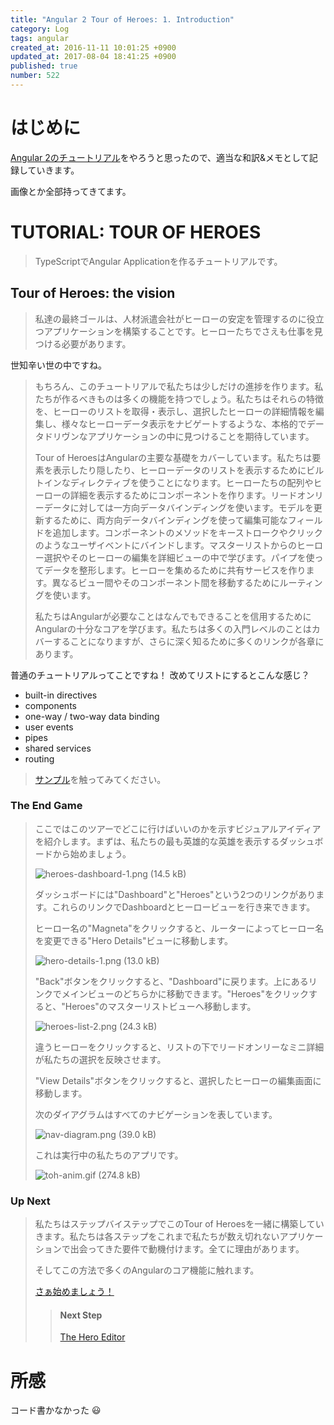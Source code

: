 ```yaml
---
title: "Angular 2 Tour of Heroes: 1. Introduction"
category: Log
tags: angular
created_at: 2016-11-11 10:01:25 +0900
updated_at: 2017-08-04 18:41:25 +0900
published: true
number: 522
---
```


# はじめに
[Angular 2のチュートリアル](https://angular.io/docs/ts/latest/tutorial/)をやろうと思ったので、適当な和訳&メモとして記録していきます。

画像とか全部持ってきてます。

# TUTORIAL: TOUR OF HEROES
> TypeScriptでAngular Applicationを作るチュートリアルです。

## Tour of Heroes: the vision
> 私達の最終ゴールは、人材派遣会社がヒーローの安定を管理するのに役立つアプリケーションを構築することです。ヒーローたちでさえも仕事を見つける必要があります。

世知辛い世の中ですね。

> もちろん、このチュートリアルで私たちは少しだけの進捗を作ります。私たちが作るべきものは多くの機能を持つでしょう。私たちはそれらの特徴を、ヒーローのリストを取得・表示し、選択したヒーローの詳細情報を編集し、様々なヒーローデータ表示をナビゲートするような、本格的でデータドリヴンなアプリケーションの中に見つけることを期待しています。
>
> Tour of HeroesはAngularの主要な基礎をカバーしています。私たちは要素を表示したり隠したり、ヒーローデータのリストを表示するためにビルトインなディレクティブを使うことになります。ヒーローたちの配列やヒーローの詳細を表示するためにコンポーネントを作ります。リードオンリーデータに対しては一方向データバインディングを使います。モデルを更新するために、両方向データバインディングを使って編集可能なフィールドを追加します。コンポーネントのメソッドをキーストロークやクリックのようなユーザイベントにバインドします。マスターリストからのヒーロー選択やそのヒーローの編集を詳細ビューの中で学びます。パイプを使ってデータを整形します。ヒーローを集めるために共有サービスを作ります。異なるビュー間やそのコンポーネント間を移動するためにルーティングを使います。
> 
> 私たちはAngularが必要なことはなんでもできることを信用するためにAngularの十分なコアを学びます。私たちは多くの入門レベルのことはカバーすることになりますが、さらに深く知るために多くのリンクが各章にあります。

普通のチュートリアルってことですね！
改めてリストにするとこんな感じ？

* built-in directives
* components
* one-way / two-way data binding
* user events
* pipes
* shared services
* routing

> [サンプル](https://angular.io/resources/live-examples/toh-6/ts/plnkr.html)を触ってみてください。

### The End Game
> ここではこのツアーでどこに行けばいいのかを示すビジュアルアイディアを紹介します。まずは、私たちの最も英雄的な英雄を表示するダッシュボードから始めましょう。
> 
> ![heroes-dashboard-1.png (14.5 kB)](/images/2016/11/11/1.png)
> 
> ダッシュボードには"Dashboard"と"Heroes"という2つのリンクがあります。これらのリンクでDashboardとヒーロービューを行き来できます。
>
> ヒーロー名の"Magneta"をクリックすると、ルーターによってヒーロー名を変更できる"Hero Details"ビューに移動します。
>
> ![hero-details-1.png (13.0 kB)](/images/2016/11/11/2.png)
>
> "Back"ボタンをクリックすると、"Dashboard"に戻ります。上にあるリンクでメインビューのどちらかに移動できます。"Heroes"をクリックすると、"Heroes"のマスターリストビューへ移動します。
>
> ![heroes-list-2.png (24.3 kB)](/images/2016/11/11/3.png)
> 
> 違うヒーローをクリックすると、リストの下でリードオンリーなミニ詳細が私たちの選択を反映させます。
>
> "View Details"ボタンをクリックすると、選択したヒーローの編集画面に移動します。
>
> 次のダイアグラムはすべてのナビゲーションを表しています。
>
> ![nav-diagram.png (39.0 kB)](/images/2016/11/11/4.png)
>
> これは実行中の私たちのアプリです。
> 
> ![toh-anim.gif (274.8 kB)](/images/2016/11/11/5.gif)

### Up Next
> 私たちはステップバイステップでこのTour of Heroesを一緒に構築していきます。私たちは各ステップをこれまで私たちが数え切れないアプリケーションで出会ってきた要件で動機付けます。全てに理由があります。
>
> そしてこの方法で多くのAngularのコア機能に触れます。
>
> [さぁ始めましょう！](https://angular.io/docs/ts/latest/tutorial/toh-pt1.html)
>
> > #### Next Step
> > [The Hero Editor](https://angular.io/docs/ts/latest/tutorial/toh-pt1.html)

# 所感
コード書かなかった :smiley: 
